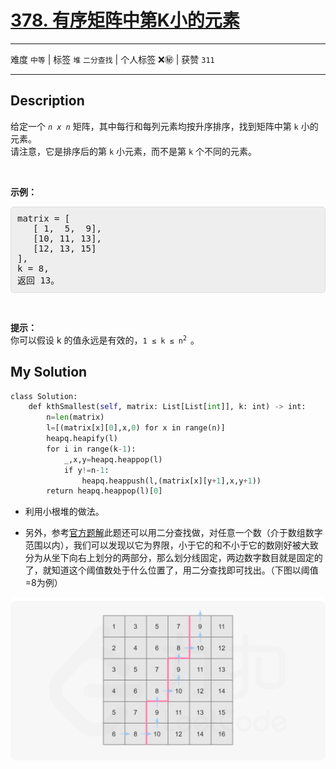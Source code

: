 # [378. 有序矩阵中第K小的元素](https://leetcode-cn.com/problems/kth-smallest-element-in-a-sorted-matrix/)

---

难度 `中等` | 标签 `堆` `二分查找`  | 个人标签 ❌㊙️ | 获赞 `311`

---

## Description

<style>
section pre{
    background-color: #eee;
    border: 1px solid #ddd;
    padding:10px;
    border-radius: 5px;
}
</style>
<section>
<p>给定一个&nbsp;<em><code>n x n</code>&nbsp;</em>矩阵，其中每行和每列元素均按升序排序，找到矩阵中第 <code>k</code> 小的元素。<br>
请注意，它是排序后的第 <code>k</code> 小元素，而不是第 <code>k</code> 个不同的元素。</p>
<p>&nbsp;</p>
<p><strong>示例：</strong></p>
<pre>matrix = [
   [ 1,  5,  9],
   [10, 11, 13],
   [12, 13, 15]
],
k = 8,
返回 13。
</pre>
<p>&nbsp;</p>
<p><strong>提示：</strong><br>
你可以假设 k 的值永远是有效的，<code>1 ≤ k ≤ n<sup>2&nbsp;</sup></code>。</p>
</section>

## My Solution

```python
class Solution:
    def kthSmallest(self, matrix: List[List[int]], k: int) -> int:
        n=len(matrix)
        l=[(matrix[x][0],x,0) for x in range(n)]
        heapq.heapify(l)
        for i in range(k-1):
            _,x,y=heapq.heappop(l)
            if y!=n-1:
                heapq.heappush(l,(matrix[x][y+1],x,y+1))
        return heapq.heappop(l)[0]
```

- 利用小根堆的做法。

- 另外，参考[官方题解](https://leetcode-cn.com/problems/kth-smallest-element-in-a-sorted-matrix/solution/you-xu-ju-zhen-zhong-di-kxiao-de-yuan-su-by-leetco/)此题还可以用二分查找做，对任意一个数（介于数组数字范围以内），我们可以发现以它为界限，小于它的和不小于它的数刚好被大致分为从坐下向右上划分的两部分，那么划分线固定，两边数字数目就是固定的了，就知道这个阈值数处于什么位置了，用二分查找即可找出。（下图以阈值=8为例）

![fig3](assets/378_fig3.png)